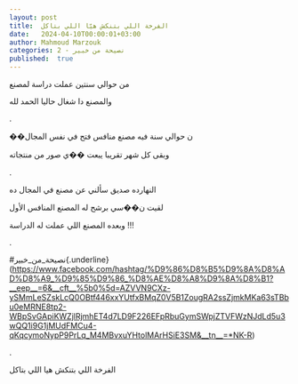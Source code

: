 ```yaml
---
layout: post
title:  الفرخة اللي بتنكش هيّا اللي بتاكل
date:   2024-04-10T00:00:01+03:00
author: Mahmoud Marzouk
categories: 2 - نصيحة من خبير
published:  true
---
```

من حوالي سنتين عملت دراسة لمصنع

والمصنع دا شغال حاليا الحمد لله

.

��ن حوالي سنة فيه مصنع منافس فتح في نفس المجال

وبقى كل شهر تقريبا يبعت ��ي صور من منتجاته

.

النهارده صديق سألني عن مصنع في المجال ده

لقيت ن��سي برشح له المصنع المنافس الأول

وبعده المصنع اللي عملت له الدراسة !!!

.

\#نصيحة_من_خبير{.underline}(https://www.facebook.com/hashtag/%D9%86%D8%B5%D9%8A%D8%AD%D8%A9_%D9%85%D9%86_%D8%AE%D8%A8%D9%8A%D8%B1?__eep__=6&__cft__%5b0%5d=AZVVN9CXz-ySMmLeSZskLcQ0OBtf446xxYUtfxBMqZ0V5B1ZougRA2ssZjmkMKa63sTBbu0eMRNE8tp2-WBpSvGApiKWZjlRjmhET4d7LD9F226EFpRbuGymSWpjZTVFWzNJdLd5u3wQQ1i9G1jMUdFMCu4-qKqcymoNypP9PrLq_M4MBvxuYHtolMArHSiE3SM&__tn__=*NK-R)

.

الفرخة اللي بتنكش هيا اللي بتاكل
